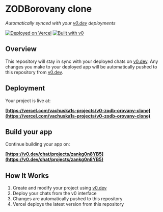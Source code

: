 # ZODBorovany clone

*Automatically synced with your [v0.dev](https://v0.dev) deployments*

[![Deployed on Vercel](https://img.shields.io/badge/Deployed%20on-Vercel-black?style=for-the-badge&logo=vercel)](https://vercel.com/vachuska1s-projects/v0-zodb-orovany-clone)
[![Built with v0](https://img.shields.io/badge/Built%20with-v0.dev-black?style=for-the-badge)](https://v0.dev/chat/projects/zankg0n8YB5)

## Overview

This repository will stay in sync with your deployed chats on [v0.dev](https://v0.dev).
Any changes you make to your deployed app will be automatically pushed to this repository from [v0.dev](https://v0.dev).

## Deployment

Your project is live at:

**[https://vercel.com/vachuska1s-projects/v0-zodb-orovany-clone](https://vercel.com/vachuska1s-projects/v0-zodb-orovany-clone)**

## Build your app

Continue building your app on:

**[https://v0.dev/chat/projects/zankg0n8YB5](https://v0.dev/chat/projects/zankg0n8YB5)**

## How It Works

1. Create and modify your project using [v0.dev](https://v0.dev)
2. Deploy your chats from the v0 interface
3. Changes are automatically pushed to this repository
4. Vercel deploys the latest version from this repository
